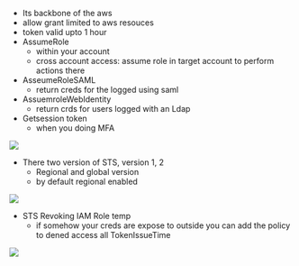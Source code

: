 
- Its backbone of the aws
- allow grant limited to aws resouces
- token valid upto 1 hour
- AssumeRole
    - within your account
    - cross account access: assume role in target account to perform actions there
- AsseumeRoleSAML
    - return creds for the logged using saml
- AssuemroleWebIdentity
    - return crds for users logged with an Ldap
- Getsession token
    - when you doing MFA

<img src="9.1.png" />


- There two version of STS, version 1, 2
    - Regional and global version
    - by default regional enabled



<img src="9.2.png" />


- STS Revoking IAM Role temp
    - if somehow your creds are expose to outside you can add the policy to dened access all TokenIssueTime


<img src="9.3.png" />
